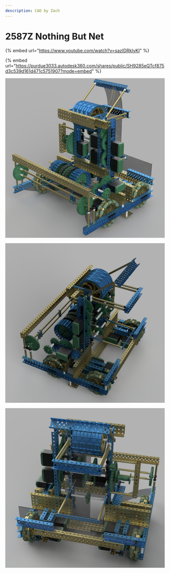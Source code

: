 ```yaml
---
description: CAD by Zach
---
```


# 2587Z Nothing But Net

{% embed url="https://www.youtube.com/watch?v=sazIDRkIyKI" %}

{% embed url="https://purdue3033.autodesk360.com/shares/public/SH9285eQTcf875d3c539d161d471c5751907?mode=embed" %}

![CAD by Zach(929u), Renders by Zach(929u)](<../../.gitbook/assets/Final 2587Z render 1.PNG>)

![CAD by Zach(929u), Renders by Zach(929u)](<../../.gitbook/assets/Chassis-Flywheel-Intake Render.png>)

![CAD by Zach(929u), Renders by Zach(929u)](<../../.gitbook/assets/Final 2587Z render 2.PNG>)

